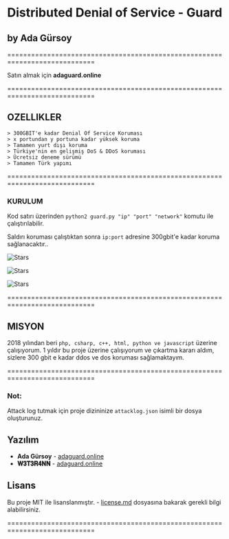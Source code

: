 # Distributed Denial of Service - Guard
## by Ada Gürsoy
============================================================================

Satın almak için **adaguard.online**

============================================================================

## OZELLIKLER
```
> 300GBIT'e kadar Denial Of Service Koruması
> x portundan y portuna kadar yüksek koruma
> Tamamen yurt dışı koruma
> Türkiye'nin en gelişmiş DoS & DDoS koruması
> Ücretsiz deneme sürümü
> Tamamen Türk yapımı
```
============================================================================

### KURULUM
Kod satırı üzerinden `python2 guard.py "ip" "port" "network"` komutu ile çalıştırılabilir.

Saldırı koruması çalıştıktan sonra `ip:port` adresine 300gbit'e kadar koruma sağlanacaktır..


![Stars](https://media.giphy.com/media/7zxZ8mOddFwZvTZJoa/giphy.gif)

![Stars](https://media.discordapp.net/attachments/787719272063303710/787741391290761226/unknown.png?width=358&height=20)

![Stars](https://media.discordapp.net/attachments/787719272063303710/787737096466202684/unknown.png?width=258&height=342)

============================================================================

## MISYON
2018 yılından beri `php, csharp, c++, html, python ve javascript` üzerine çalışıyorum.
1 yıldır bu proje üzerine çalışıyorum ve çıkartma kararı aldım, sizlere 300 gbit e kadar ddos ve dos koruması sağlamaktayım.

============================================================================

### Not:
Attack log tutmak için proje dizininize `attacklog.json` isimli bir dosya oluşturunuz.

## Yazılım
* **Ada Gürsoy** - [adaguard.online](https://adaguard.online)
* **𝐖𝟑𝐓𝟑𝐑𝟒𝐍𝐍** - [adaguard.online](https://adaguard.online)

## Lisans
Bu proje MIT ile lisanslanmıştır. - [license.md](license.md) dosyasına bakarak gerekli bilgi alabilirsiniz.

============================================================================
